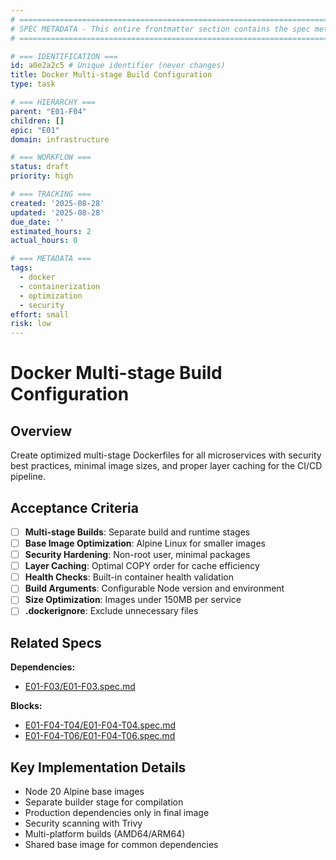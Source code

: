 ```yaml
---
# ============================================================================
# SPEC METADATA - This entire frontmatter section contains the spec metadata
# ============================================================================

# === IDENTIFICATION ===
id: a0e2a2c5 # Unique identifier (never changes)
title: Docker Multi-stage Build Configuration
type: task

# === HIERARCHY ===
parent: "E01-F04"
children: []
epic: "E01"
domain: infrastructure

# === WORKFLOW ===
status: draft
priority: high

# === TRACKING ===
created: '2025-08-28'
updated: '2025-08-28'
due_date: ''
estimated_hours: 2
actual_hours: 0

# === METADATA ===
tags:
  - docker
  - containerization
  - optimization
  - security
effort: small
risk: low
---
```


# Docker Multi-stage Build Configuration

## Overview

Create optimized multi-stage Dockerfiles for all microservices with security best practices, minimal image sizes, and proper layer caching for the CI/CD pipeline.

## Acceptance Criteria

- [ ] **Multi-stage Builds**: Separate build and runtime stages
- [ ] **Base Image Optimization**: Alpine Linux for smaller images
- [ ] **Security Hardening**: Non-root user, minimal packages
- [ ] **Layer Caching**: Optimal COPY order for cache efficiency
- [ ] **Health Checks**: Built-in container health validation
- [ ] **Build Arguments**: Configurable Node version and environment
- [ ] **Size Optimization**: Images under 150MB per service
- [ ] **.dockerignore**: Exclude unnecessary files

## Related Specs

**Dependencies:**
- [E01-F03/E01-F03.spec.md](../E01-F03/spec.md)

**Blocks:**
- [E01-F04-T04/E01-F04-T04.spec.md](../E01-F04-T04/spec.md)
- [E01-F04-T06/E01-F04-T06.spec.md](../E01-F04-T06/spec.md)

## Key Implementation Details

- Node 20 Alpine base images
- Separate builder stage for compilation
- Production dependencies only in final image
- Security scanning with Trivy
- Multi-platform builds (AMD64/ARM64)
- Shared base image for common dependencies

